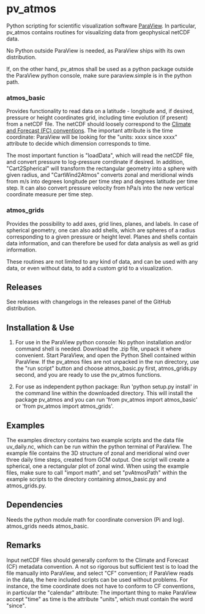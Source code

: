 pv_atmos
========

Python scripting for scientific visualization software [ParaView](http://www.paraview.org). In particular, pv_atmos contains routines for visualizing data from geophysical netCDF data.

No Python outside ParaView is needed, as ParaView ships with its own distribution.

If, on the other hand, pv_atmos shall be used as a python package outside the ParaView python console, make sure paraview.simple is in the python path.

### atmos_basic

Provides functionality to read data on a latitude - longitude and, if desired, pressure or height coordinates grid, including time evolution (if present) from a netCDF file. The netCDF should loosely correspond to the [Climate and Forecast (FC) conventions](https://en.wikipedia.org/wiki/Climate_and_Forecast_Metadata_Conventions). The important attribute is the time coordinate: ParaView will be looking for the "units: xxxx since xxxx" attribute to decide which dimension corresponds to time.

The most important function is "loadData", which will read the netCDF file, and convert pressure to log-pressure corrdinate if desired. In addition, "Cart2Spherical" will transform the rectangular geometry into a sphere with given radius, and "CartWind2Atmos" converts zonal and meridional winds from m/s into degrees longitude per time step and degrees latitude per time step. It can also convert pressure velocity from hPa/s into the new vertical coordinate measure per time step.

### atmos_grids

Provides the possibility to add axes, grid lines, planes, and labels. In case of spherical geometry, one can also add shells, which are spheres of a radius corresponding to a given pressure or height level. Planes and shells contain data information, and can therefore be used for data analysis as well as grid information.

These routines are not limited to any kind of data, and can be used with any data, or even without data, to add a custom grid to a visualization. 


Releases
--------

See releases with changelogs in the releases panel of the GitHub distribution.

Installation & Use
------------------

1) For use in the ParaView python console: 
No python installation and/or command shell is needed. Download the .zip file, unpack it where convenient. Start ParaView, and open the Python Shell contained within ParaView. If the pv_atmos files are not unpacked in the run directory, use the "run script" button and choose atmos_basic.py first, atmos_grids.py second, and you are ready to use the pv_atmos functions.

2) For use as independent python package:
Run 'python setup.py install' in the command line within the downloaded directory. This will install the package pv_atmos and you can run 'from pv_atmos import atmos_basic' or 'from pv_atmos import atmos_grids'.


Examples
--------

The examples directory contains two example scripts and the data file uv_daily.nc, which can be run within the python terminal of ParaView. The example file contains the 3D structure of zonal and meridional wind over three daily time steps, created from GCM output. One script will create a spherical, one a rectangular plot of zonal wind. When using the example files, make sure to call "import math", and set "pvAtmosPath" within the example scripts to the directory containing atmos_basic.py and atmos_grids.py.


Dependencies
------------

Needs the python module math for coordinate conversion (Pi and log). atmos_grids needs atmos_basic.

Remarks
-------

Input netCDF files should generally conform to the Climate and Forecast (CF) metadata convention. A not so rigorous but sufficient test is to load the file manually into ParaView, and select "CF" convention; if ParaView reads in the data, the here included scripts can be used without problems.
For instance, the time coordinate does not have to conform to CF conventions, in particular the "calendar" attribute: The important thing to make ParaView accept "time" as time is the attribute "units", which must contain the word "since".
